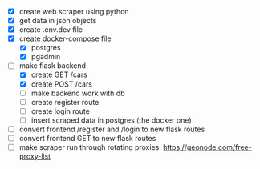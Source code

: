 - [x] create web scraper using python
- [x] get data in json objects
- [x] create .env.dev file
- [x] create docker-compose file
  - [x] postgres
  - [x] pgadmin
- [ ] make flask backend
  - [x] create GET /cars
  - [x] create POST /cars
  - [ ] make backend work with db
  - [ ] create register route
  - [ ] create login route
  - [ ] insert scraped data in postgres (the docker one)
- [ ] convert frontend /register and /login to new flask routes
- [ ] convert frontend GET to new flask routes
- [ ] make scraper run through rotating proxies: https://geonode.com/free-proxy-list
